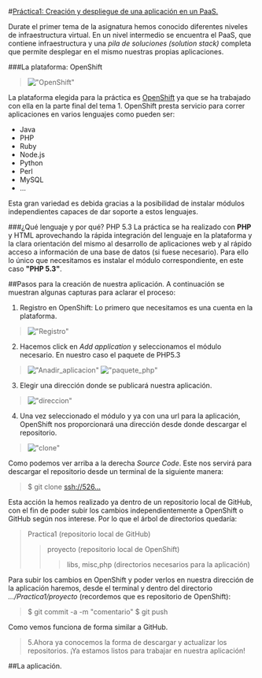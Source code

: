 #<u>Práctica1: Creación y despliegue de una aplicación en un PaaS.</u>


Durate el primer tema de la asignatura hemos conocido diferentes niveles de infraestructura virtual. En un nivel intermedio se encuentra el PaaS, que contiene infraestructura y una *pila de soluciones (solution stack)* completa que permite desplegar en el mismo nuestras propias aplicaciones.

###La plataforma: OpenShift
>!["OpenShift"](https://raw.github.com/rogegg/practica1/master/proyecto/capturas_pantalla/openshift.png)

La plataforma elegida para la práctica es [OpenShift](https://www.openshift.com) ya que se ha trabajado con ella en la parte final del tema 1. OpenShift presta servicio para correr aplicaciones en varios lenguajes como pueden ser:

* Java
* PHP
* Ruby 
* Node.js 
* Python 
* Perl
* MySQL
* ...


Esta gran variedad es debida gracias a la posibilidad de instalar módulos independientes capaces de dar soporte a estos lenguajes.

###¿Qué lenguaje y por qué?  PHP 5.3
La práctica se ha realizado con __PHP__ y HTML aprovechando la rápida integración del lenguaje en la plataforma y la clara orientación del mismo al desarrollo de aplicaciones web y al rápido acceso a información de una base de datos (si fuese necesario). Para ello lo único que necesitamos es instalar el módulo correspondiente, en este caso **"PHP 5.3"**. 


##Pasos para la creación de nuestra aplicación.
A continuación se muestran algunas capturas para aclarar el proceso:

1. Registro en OpenShift: Lo primero que necesitamos es una cuenta en la plataforma.
>!["Registro"](https://raw.github.com/rogegg/practica1/master/proyecto/capturas_pantalla/registro_openshift.png)

2. Hacemos click en *Add application* y seleccionamos el módulo necesario. En nuestro caso el paquete de PHP5.3
>!["Anadir_aplicacion"](https://raw.github.com/rogegg/practica1/master/proyecto/capturas_pantalla/anadir_aplicacion.png)
>!["paquete_php"](https://raw.github.com/rogegg/practica1/master/proyecto/capturas_pantalla/seleccionar_paquete.png)

3. Elegir una dirección donde se publicará nuestra aplicación.
>!["direccion"](https://raw.github.com/rogegg/practica1/master/proyecto/capturas_pantalla/direccion_publica.png)

4. Una vez seleccionado el módulo y ya con una url para la aplicación, OpenShift nos proporcionará una dirección desde donde descargar el repositorio.

>!["clone"](https://raw.github.com/rogegg/practica1/master/proyecto/capturas_pantalla/paquetes_instalados.png)

Como podemos ver arriba a la derecha *Source Code*.
Este nos servirá para descargar el repositorio desde un terminal de la siguiente manera:
>$ git clone <ssh://526...>

Esta acción la hemos realizado ya dentro de un repositorio local de GitHub, con el fin de poder subir los cambios independientemente a OpenShift o GitHub según nos interese. Por lo que el árbol de directorios quedaría:

>Practica1 (repositorio local de GitHub)
>>proyecto (repositorio local de OpenShift)
>>>libs, misc,php (directorios necesarios para la aplicación)

Para subir los cambios en OpenShift y poder verlos en nuestra dirección de la aplicación haremos, desde el terminal y dentro del directorio *.../Practica1/proyecto* (recordemos que es repositorio de OpenShift):

>$ git commit -a -m "comentario"
>$ git push

Como vemos funciona de forma similar a GitHub.


>5.Ahora ya conocemos la forma de descargar y actualizar los repositorios. ¡Ya estamos listos para trabajar en nuestra aplicación!

##La aplicación.

